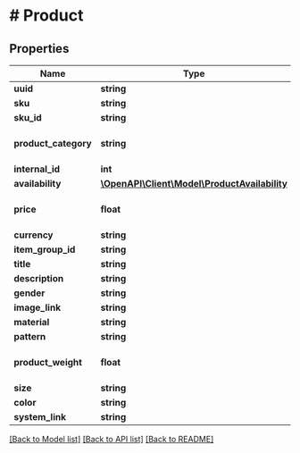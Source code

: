# # Product

## Properties

Name | Type | Description | Notes
------------ | ------------- | ------------- | -------------
**uuid** | **string** |  | [optional]
**sku** | **string** |  |
**sku_id** | **string** |  | [optional]
**product_category** | **string** |  | [optional] [default to '']
**internal_id** | **int** |  |
**availability** | [**\OpenAPI\Client\Model\ProductAvailability**](ProductAvailability.md) |  |
**price** | **float** |  | [optional] [default to 0.0]
**currency** | **string** |  |
**item_group_id** | **string** |  | [optional]
**title** | **string** |  | [optional]
**description** | **string** |  | [optional]
**gender** | **string** |  | [optional]
**image_link** | **string** |  | [optional]
**material** | **string** |  | [optional]
**pattern** | **string** |  | [optional]
**product_weight** | **float** |  | [optional] [default to 0.0]
**size** | **string** |  | [optional]
**color** | **string** |  | [optional]
**system_link** | **string** |  | [optional]

[[Back to Model list]](../../README.md#models) [[Back to API list]](../../README.md#endpoints) [[Back to README]](../../README.md)

